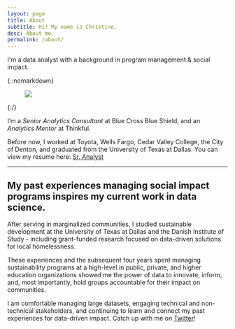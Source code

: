 ```yaml
---
layout: page
title: About
subtitle: Hi! My name is Christine.
desc: About me.
permalink: /about/
---
```


<div class="pretty-links">

<div class="lead lead-about">I'm a data analyst with a background in program management & social impact. 
</div>

{::nomarkdown} 
<figure class="site-profile">
    <img src="{{ site.baseurl }}/CCepelak_headshot.jpg">
</figure>
{:/}

I’m a <i>Senior Analytics Consultant</i> at Blue Cross Blue Shield, and an <i>Analytics Mentor</i> at Thinkful. 

Before now, I worked at Toyota, Wells Fargo, Cedar Valley College, the City of Denton, and graduated from the University of Texas at Dallas. 
You can view my resume here: <a href="https://docs.google.com/document/d/1rZxwA1dA8zl2IpwRuBtgDYGh3CWU0-Lj1ciMbSf77YM/edit?usp=sharing">Sr. Analyst</a>

---

## My past experiences managing social impact programs inspires my current work in data science.

After serving in marginalized communities, I studied sustainable development at the University of Texas at Dallas and the Danish Institute of Study - including grant-funded research focused on data-driven solutions for local homelessness.

These experiences and the subsequent four years spent managing sustainability programs at a high-level in public, private, and higher education organizations showed me the power of data to innovate, inform, and, most importantly, hold groups accountable for their impact on communities.

I am comfortable managing large datasets, engaging technical and non-technical stakeholders, and continuing to learn and connect my past experiences for data-driven impact. Catch up with me on <a href="https://twitter.com/CLcep">Twitter</a>!

</div>

